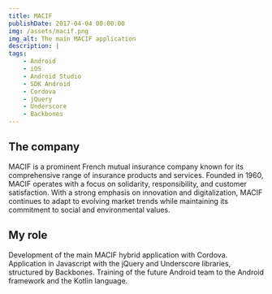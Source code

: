 ```yaml
---
title: MACIF
publishDate: 2017-04-04 00:00:00
img: /assets/macif.png
img_alt: The main MACIF application
description: |
tags:
    - Android
    - iOS
    - Android Studio
    - SDK Android
    - Cordova
    - jQuery
    - Underscore
    - Backbones
---
```


## The company

MACIF is a prominent French mutual insurance company known for its comprehensive range of insurance products and services. Founded in 1960, MACIF operates with a focus on solidarity, responsibility, and customer satisfaction. With a strong emphasis on innovation and digitalization, MACIF continues to adapt to evolving market trends while maintaining its commitment to social and environmental values.

## My role

Development of the main MACIF hybrid application with Cordova. Application in Javascript with the jQuery and Underscore libraries, structured by Backbones. Training of the future Android team to the Android framework and the Kotlin language.
